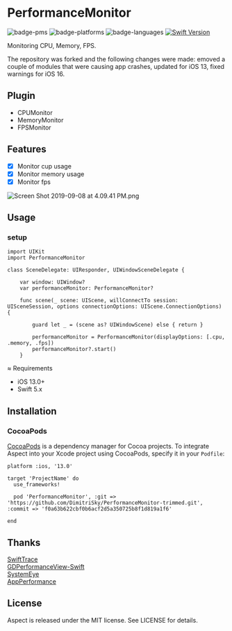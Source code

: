 # PerformanceMonitor

![badge-pms](https://img.shields.io/badge/languages-Swift|ObjC-orange.svg)
![badge-platforms](https://img.shields.io/cocoapods/p/RCBacktrace.svg?style=flat)
![badge-languages](https://img.shields.io/badge/supports-CocoaPods-green.svg)
[![Swift Version](https://img.shields.io/badge/Swift-5.0.x-F16D39.svg?style=flat)](https://developer.apple.com/swift)

Monitoring CPU, Memory, FPS.

The repository was forked and the following changes were made: emoved a couple of modules that were causing app crashes, updated for iOS 13, fixed warnings for iOS 16.

## Plugin
* CPUMonitor
* MemoryMonitor
* FPSMonitor

## Features

- [x] Monitor cup usage
- [x] Monitor memory usage
- [x] Monitor fps

![Screen Shot 2019-09-08 at 4.09.41 PM.png](https://upload-images.jianshu.io/upload_images/2086987-4fec99a35eac32c5.png?imageMogr2/auto-orient/strip%7CimageView2/2/w/1240)

## Usage

### setup

```
import UIKit
import PerformanceMonitor

class SceneDelegate: UIResponder, UIWindowSceneDelegate {

    var window: UIWindow?
    var performanceMonitor: PerformanceMonitor?

    func scene(_ scene: UIScene, willConnectTo session: UISceneSession, options connectionOptions: UIScene.ConnectionOptions) {
        
        guard let _ = (scene as? UIWindowScene) else { return }
        
        performanceMonitor = PerformanceMonitor(displayOptions: [.cpu, .memory, .fps])
        performanceMonitor?.start()
    }
```



≈ Requirements

- iOS 13.0+
- Swift 5.x

## Installation

### CocoaPods
[CocoaPods](https://cocoapods.org) is a dependency manager for Cocoa projects. To integrate Aspect into your Xcode project using CocoaPods, specify it in your `Podfile`:

```
platform :ios, '13.0'

target 'ProjectName' do
  use_frameworks!

  pod 'PerformanceMonitor', :git => 'https://github.com/DimitriSky/PerformanceMonitor-trimmed.git', :commit => 'f0a63b622cbf0b6acf2d5a350725b8f1d819a1f6'

end
```

## Thanks

[SwiftTrace](https://github.com/johnno1962/SwiftTrace)  
[GDPerformanceView-Swift](https://github.com/dani-gavrilov/GDPerformanceView-Swift)  
[SystemEye](https://github.com/zixun/SystemEye)  
[AppPerformance](https://github.com/SilongLi/AppPerformance)  

## License

Aspect is released under the MIT license. See LICENSE for details.
